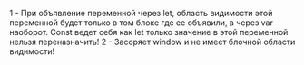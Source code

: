 1 - При объявление переменной через let, область видимости этой переменной будет только в том блоке где ее объявили, а через var наоборот. Const ведет себя как let только значение в этой переменной нельзя переназначить!
2 - Засоряет window и не имеет блочной области видимости!
